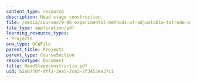 ```yaml
---
content_type: resource
description: Head stage construction.
file: /media/courses/9-96-experimental-methods-of-adjustable-tetrode-array-neurophysiology-january-iap-2001/b2a8770fdff23ea52c422f3453ea37c1_HeadStageconstructio.pdf
file_type: application/pdf
learning_resource_types:
- Projects
ocw_type: OCWFile
parent_title: Projects
parent_type: CourseSection
resourcetype: Document
title: HeadStageconstructio.pdf
uid: b2a8770f-dff2-3ea5-2c42-2f3453ea37c1
---
```

